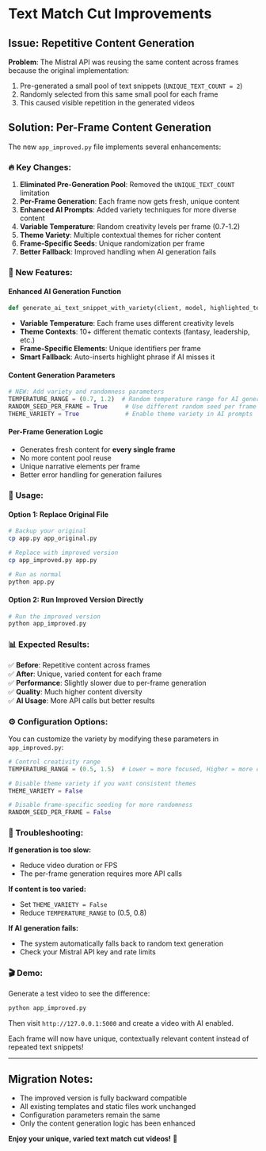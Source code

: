 # Text Match Cut Improvements

## Issue: Repetitive Content Generation

**Problem**: The Mistral API was reusing the same content across frames because the original implementation:
1. Pre-generated a small pool of text snippets (`UNIQUE_TEXT_COUNT = 2`)
2. Randomly selected from this same small pool for each frame
3. This caused visible repetition in the generated videos

## Solution: Per-Frame Content Generation

The new `app_improved.py` file implements several enhancements:

### 🔥 Key Changes:

1. **Eliminated Pre-Generation Pool**: Removed the `UNIQUE_TEXT_COUNT` limitation
2. **Per-Frame Generation**: Each frame now gets fresh, unique content
3. **Enhanced AI Prompts**: Added variety techniques for more diverse content
4. **Variable Temperature**: Random creativity levels per frame (0.7-1.2)
5. **Theme Variety**: Multiple contextual themes for richer content
6. **Frame-Specific Seeds**: Unique randomization per frame
7. **Better Fallback**: Improved handling when AI generation fails

### 🎯 New Features:

#### **Enhanced AI Generation Function**
```python
def generate_ai_text_snippet_with_variety(client, model, highlighted_text, min_lines, max_lines, frame_number=0):
```
- **Variable Temperature**: Each frame uses different creativity levels
- **Theme Contexts**: 10+ different thematic contexts (fantasy, leadership, etc.)
- **Frame-Specific Elements**: Unique identifiers per frame
- **Smart Fallback**: Auto-inserts highlight phrase if AI misses it

#### **Content Generation Parameters**
```python
# NEW: Add variety and randomness parameters
TEMPERATURE_RANGE = (0.7, 1.2)  # Random temperature range for AI generation
RANDOM_SEED_PER_FRAME = True     # Use different random seed per frame
THEME_VARIETY = True             # Enable theme variety in AI prompts
```

#### **Per-Frame Generation Logic**
- Generates fresh content for **every single frame**
- No more content pool reuse
- Unique narrative elements per frame
- Better error handling for generation failures

### 🚀 Usage:

#### **Option 1: Replace Original File**
```bash
# Backup your original
cp app.py app_original.py

# Replace with improved version
cp app_improved.py app.py

# Run as normal
python app.py
```

#### **Option 2: Run Improved Version Directly**
```bash
# Run the improved version
python app_improved.py
```

### 📊 Expected Results:

✅ **Before**: Repetitive content across frames  
✅ **After**: Unique, varied content for each frame  
✅ **Performance**: Slightly slower due to per-frame generation  
✅ **Quality**: Much higher content diversity  
✅ **AI Usage**: More API calls but better results  

### ⚙️ Configuration Options:

You can customize the variety by modifying these parameters in `app_improved.py`:

```python
# Control creativity range
TEMPERATURE_RANGE = (0.5, 1.5)  # Lower = more focused, Higher = more creative

# Disable theme variety if you want consistent themes
THEME_VARIETY = False

# Disable frame-specific seeding for more randomness
RANDOM_SEED_PER_FRAME = False
```

### 🔧 Troubleshooting:

**If generation is too slow:**
- Reduce video duration or FPS
- The per-frame generation requires more API calls

**If content is too varied:**
- Set `THEME_VARIETY = False`
- Reduce `TEMPERATURE_RANGE` to (0.5, 0.8)

**If AI generation fails:**
- The system automatically falls back to random text generation
- Check your Mistral API key and rate limits

### 🎬 Demo:

Generate a test video to see the difference:
```bash
python app_improved.py
```
Then visit `http://127.0.0.1:5000` and create a video with AI enabled.

Each frame will now have unique, contextually relevant content instead of repeated text snippets!

---

## Migration Notes:

- The improved version is fully backward compatible
- All existing templates and static files work unchanged
- Configuration parameters remain the same
- Only the content generation logic has been enhanced

**Enjoy your unique, varied text match cut videos!** 🎉
